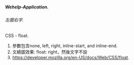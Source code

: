 ##### Wehelp-Application. 
###### 左圖右字. 
CSS - float. 
1. 參數包含none, left, right, inline-start, and inline-end. 
2. 文繞圖效果: float: right，然後文字不設
3. <https://developer.mozilla.org/en-US/docs/Web/CSS/float>. 

